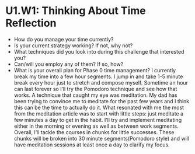 # U1.W1: Thinking About Time Reflection

* How do you manage your time currently?
* Is your current strategy working? If not, why not?
* What techniques did you look into during this challenge that interested you?
* Can/will you employ any of them? If so, how?
* What is your overall plan for Phase 0 time management?
I currently break my time into a few hour segments. I jump in and take 1-5 minute break every hour just to stretch and compose myself. Sometime an hour can last forever so I’ll try the Pomodoro technique and see how that works. A technique that caught my eye was meditation. My dad has been trying to convince me to meditate for the past few years and I think this can be the time to actually do it. What resonated with me the most from the meditation article was to start with little steps: just meditate a few minutes a day to get in the habit. I’ll try and implement meditating either in the morning or evening as well as between work segments. Overall, I’ll tackle the courses in chunks for little successes. These chunks will be broken into 30 minute segments(Pomodoro style) and will have meditation sessions at least once a day to clarify my focus.
